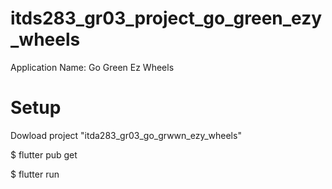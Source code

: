 # itds283_gr03_project_go_green_ezy_wheels

Application Name: Go Green Ez Wheels

# Setup

Dowload project "itda283_gr03_go_grwwn_ezy_wheels"

$ flutter pub get

$ flutter run
